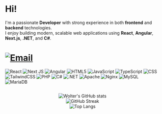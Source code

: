 <div align="block left">
  
# Hi!
I'm a passionate **Developer** with strong experience in both **frontend** and **backend** technologies.  
I enjoy building modern, scalable web applications using **React**, **Angular**, **Next.js**, **.NET**, and **C#**.

</div>
<div align="block right">

# [![Email](https://img.shields.io/badge/Email-Krystian@netvio.co-blue?style=for-the-badge&logo=gmail)](mailto:Krystian@netvio.co)

</div>

![React](https://img.shields.io/badge/react-%2320232a.svg?style=for-the-badge&logo=react&logoColor=%2361DAFB)
![Next JS](https://img.shields.io/badge/Next-black?style=for-the-badge&logo=next.js&logoColor=white)
![Angular](https://img.shields.io/badge/angular-%23DD0031.svg?style=for-the-badge&logo=angular&logoColor=white)
![HTML5](https://img.shields.io/badge/html5-%23E34F26.svg?style=for-the-badge&logo=html5&logoColor=white)
![JavaScript](https://img.shields.io/badge/javascript-%23323330.svg?style=for-the-badge&logo=javascript&logoColor=%23F7DF1E)
![TypeScript](https://img.shields.io/badge/typescript-%23007ACC.svg?style=for-the-badge&logo=typescript&logoColor=white)
![CSS](https://img.shields.io/badge/css-%231572B6.svg?style=for-the-badge&logo=css3&logoColor=white)
![TailwindCSS](https://img.shields.io/badge/tailwindcss-%2338B2AC.svg?style=for-the-badge&logo=tailwind-css&logoColor=white)
![PHP](https://img.shields.io/badge/php-%23777BB4.svg?style=for-the-badge&logo=php&logoColor=white)
![C#](https://img.shields.io/badge/c%23-%23239120.svg?style=for-the-badge&logo=c-sharp&logoColor=white)
![.NET](https://img.shields.io/badge/.NET-512BD4?style=for-the-badge&logo=dotnet&logoColor=white)
![Apache](https://img.shields.io/badge/apache-%23D42029.svg?style=for-the-badge&logo=apache&logoColor=white)
![Nginx](https://img.shields.io/badge/nginx-%23009639.svg?style=for-the-badge&logo=nginx&logoColor=white)
![MySQL](https://img.shields.io/badge/mysql-%2300f.svg?style=for-the-badge&logo=mysql&logoColor=white)
![MariaDB](https://img.shields.io/badge/MariaDB-003545?style=for-the-badge&logo=mariadb&logoColor=white)

## 
<div align="center">
  
![Wolter's GitHub stats](https://github-readme-stats.vercel.app/api?username=Wolter&show_icons=true&theme=dark)
<br>
![GitHub Streak](https://github-readme-streak-stats.herokuapp.com/?user=Wolter&theme=dark)
<br>
![Top Langs](https://github-readme-stats.vercel.app/api/top-langs/?username=Wolter&theme=dark&layout=compact)

</div>
